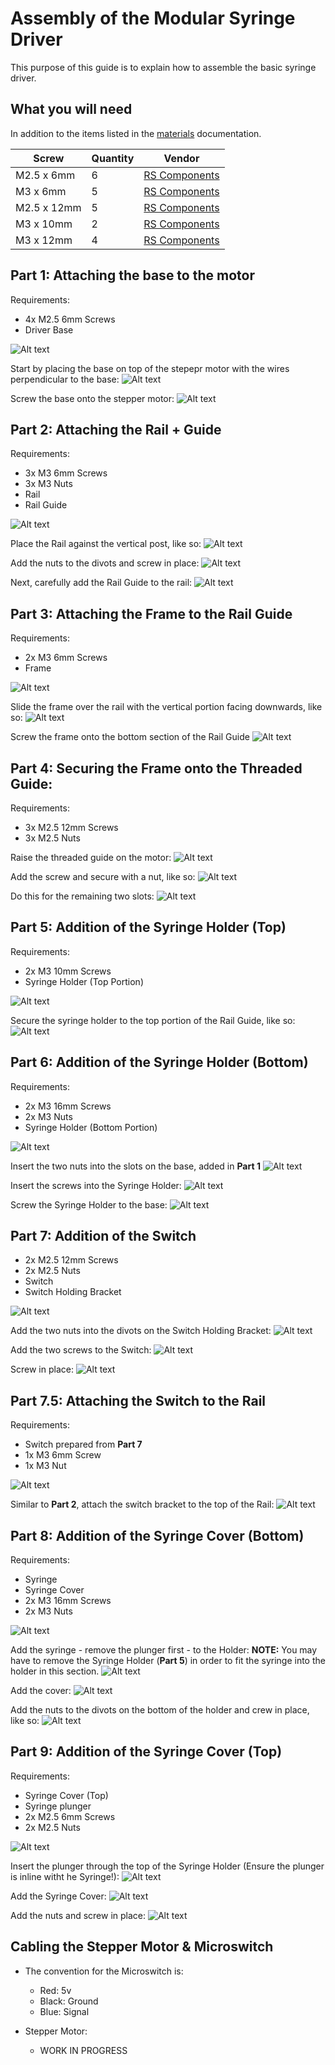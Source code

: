 # Assembly of the Modular Syringe Driver
This purpose of this guide is to explain how to assemble the basic syringe driver.

## What you will need
In addition to the items listed in the [materials](materials.md) documentation.

Screw | Quantity | Vendor
--- | --- | ---
M2.5 x 6mm | 6 | [RS Components](http://uk.rs-online.com/web/p/socket-screws/4838124/)
M3 x 6mm | 5 | [RS Components](http://uk.rs-online.com/web/p/socket-screws/1871207/)
M2.5 x 12mm | 5 | [RS Components](http://uk.rs-online.com/web/p/socket-screws/4838130/)
M3 x 10mm | 2 | [RS Components](http://uk.rs-online.com/web/p/socket-screws/2328366/)
M3 x 12mm | 4 | [RS Components](http://uk.rs-online.com/web/p/socket-screws/1871229/)


## Part 1: Attaching the base to the motor
Requirements:
* 4x M2.5 6mm Screws
* Driver Base

![Alt text](https://cloud.githubusercontent.com/assets/13821621/21386185/8d758dd8-c769-11e6-93e3-9db340c2334c.jpg)

Start by placing the base on top of the stepepr motor with the wires perpendicular to the base:
![Alt text](https://cloud.githubusercontent.com/assets/13821621/21386226/c0394c64-c769-11e6-9a1e-b861a755862e.jpg)

Screw the base onto the stepper motor:
![Alt text](https://cloud.githubusercontent.com/assets/13821621/21386273/f0a51e82-c769-11e6-9c57-97060b925da9.jpg)


## Part 2: Attaching the Rail + Guide
Requirements:
* 3x M3 6mm Screws
* 3x M3 Nuts
* Rail
* Rail Guide

![Alt text](https://cloud.githubusercontent.com/assets/13821621/21386326/28c6f8c6-c76a-11e6-8093-392260d67908.jpg)

Place the Rail against the vertical post, like so:
![Alt text](https://cloud.githubusercontent.com/assets/13821621/21386370/67241edc-c76a-11e6-83f7-897ad1bdfab2.jpg)

Add the nuts to the divots and screw in place:
![Alt text](https://cloud.githubusercontent.com/assets/13821621/21386422/a0ef7756-c76a-11e6-8ab8-e6078497f73f.jpg)

Next, carefully add the Rail Guide to the rail:
![Alt text](https://cloud.githubusercontent.com/assets/13821621/21386435/b6d7d6da-c76a-11e6-8ac5-5aaba5cbe1cb.jpg)


## Part 3: Attaching the Frame to the Rail Guide
Requirements:
* 2x M3 6mm Screws
* Frame

![Alt text](https://cloud.githubusercontent.com/assets/13821621/21386516/145f6a8e-c76b-11e6-9f08-84a89e8db135.jpg)

Slide the frame over the rail with the vertical portion facing downwards, like so:
![Alt text](https://cloud.githubusercontent.com/assets/13821621/21386730/239b3d88-c76c-11e6-97c7-26c5921b2764.jpg)

Screw the frame onto the bottom section of the Rail Guide
![Alt text](https://cloud.githubusercontent.com/assets/13821621/21386763/49b3ac08-c76c-11e6-8242-ca050641a33c.jpg)


## Part 4: Securing the Frame onto the Threaded Guide:
Requirements:
* 3x M2.5 12mm Screws
* 3x M2.5 Nuts

Raise the threaded guide on the motor:
![Alt text](https://cloud.githubusercontent.com/assets/13821621/21386830/982ccf86-c76c-11e6-90be-0c255b6ef048.jpg)

Add the screw and secure with a nut, like so:
![Alt text](https://cloud.githubusercontent.com/assets/13821621/21386841/ac62659c-c76c-11e6-913a-29e46e2f82ca.jpg)

Do this for the remaining two slots:
![Alt text](https://cloud.githubusercontent.com/assets/13821621/21386862/c72d4a90-c76c-11e6-8c08-d16d54a362c7.jpg)


## Part 5: Addition of the Syringe Holder (Top)
Requirements:
* 2x M3 10mm Screws
* Syringe Holder (Top Portion)

![Alt text](https://cloud.githubusercontent.com/assets/13821621/21386893/f9e1f012-c76c-11e6-81db-a8200661d40e.jpg)

Secure the syringe holder to the top portion of the Rail Guide, like so:
![Alt text](https://cloud.githubusercontent.com/assets/13821621/21386915/1c7fd44a-c76d-11e6-929c-7db82b4fdb01.jpg)


## Part 6: Addition of the Syringe Holder (Bottom)
Requirements:
* 2x M3 16mm Screws
* 2x M3 Nuts
* Syringe Holder (Bottom Portion)

![Alt text](https://cloud.githubusercontent.com/assets/13821621/21386957/5a90232a-c76d-11e6-9821-1eeecc2212cb.jpg)

Insert the two nuts into the slots on the base, added in **Part 1**
![Alt text](https://cloud.githubusercontent.com/assets/13821621/21386990/831038e4-c76d-11e6-8228-321a2b63878f.jpg)

Insert the screws into the Syringe Holder:
![Alt text](https://cloud.githubusercontent.com/assets/13821621/21387011/993f9f38-c76d-11e6-8a55-debda892e44c.jpg)

Screw the Syringe Holder to the base:
![Alt text](https://cloud.githubusercontent.com/assets/13821621/21387039/afe13e7c-c76d-11e6-97c1-66196d5d1f30.jpg)


## Part 7: Addition of the Switch
* 2x M2.5 12mm Screws
* 2x M2.5 Nuts
* Switch
* Switch Holding Bracket

![Alt text](https://cloud.githubusercontent.com/assets/13821621/21387105/0b681982-c76e-11e6-9320-cb082884a5f3.jpg)

Add the two nuts into the divots on the Switch Holding Bracket:
![Alt text](https://cloud.githubusercontent.com/assets/13821621/21387136/2b488430-c76e-11e6-8e07-68597a3740db.jpg)

Add the two screws to the Switch:
![Alt text](https://cloud.githubusercontent.com/assets/13821621/21387146/362e59a6-c76e-11e6-8ba7-6de785366398.jpg)

Screw in place:
![Alt text](https://cloud.githubusercontent.com/assets/13821621/21387150/3c2cb1ae-c76e-11e6-9823-332a5dd57b4c.jpg)


## Part 7.5: Attaching the Switch to the Rail
Requirements:
* Switch prepared from **Part 7**
* 1x M3 6mm Screw
* 1x M3 Nut

![Alt text](https://cloud.githubusercontent.com/assets/13821621/21387205/804cbb22-c76e-11e6-872d-14e77175e97b.jpg)

Similar to **Part 2**, attach the switch bracket to the top of the Rail:
![Alt text](https://cloud.githubusercontent.com/assets/13821621/21387253/b707195a-c76e-11e6-9c60-e8fd767309e9.jpg)


## Part 8: Addition of the Syringe Cover (Bottom)
Requirements:
* Syringe
* Syringe Cover
* 2x M3 16mm Screws
* 2x M3 Nuts


![Alt text](https://cloud.githubusercontent.com/assets/13821621/21387357/277bc636-c76f-11e6-8636-c150cb2f7147.jpg)

Add the syringe - remove the plunger first - to the Holder:
**NOTE:** You may have to remove the Syringe Holder (**Part 5**) in order to fit the syringe into the holder in this section.
![Alt text](https://cloud.githubusercontent.com/assets/13821621/21387381/4962b03e-c76f-11e6-9e49-e9c561f2d0a6.jpg)

Add the cover:
![Alt text](https://cloud.githubusercontent.com/assets/13821621/21387419/7e20c3ce-c76f-11e6-9957-fdc0fb54ab7f.jpg)

Add the nuts to the divots on the bottom of the holder and crew in place, like so:
![Alt text](https://cloud.githubusercontent.com/assets/13821621/21387400/68692526-c76f-11e6-94f2-b3fe4e0a680a.jpg)


## Part 9: Addition of the Syringe Cover (Top)
Requirements:
* Syringe Cover (Top)
* Syringe plunger
* 2x M2.5 6mm Screws
* 2x M2.5 Nuts

![Alt text](https://cloud.githubusercontent.com/assets/13821621/21387498/c97e5e58-c76f-11e6-8026-177a903e2a46.jpg)

Insert the plunger through the top of the Syringe Holder (Ensure the plunger is inline witht he Syringe!):
![Alt text](https://cloud.githubusercontent.com/assets/13821621/21387526/e307fbfe-c76f-11e6-9a47-8169383be114.jpg)

Add the Syringe Cover:
![Alt text](https://cloud.githubusercontent.com/assets/13821621/21387564/0c559926-c770-11e6-9675-13bab586d207.jpg)

Add the nuts and screw in place:
![Alt text](https://cloud.githubusercontent.com/assets/13821621/21387581/2385dfc0-c770-11e6-9723-547c8c18ed43.jpg)


## Cabling the Stepper Motor & Microswitch
* The convention for the Microswitch is:
    * Red: 5v
    * Black: Ground
    * Blue: Signal

* Stepper Motor:
    * WORK IN PROGRESS
